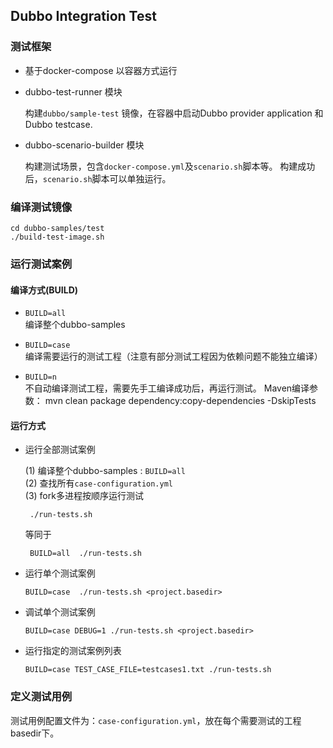 

## Dubbo Integration Test

### 测试框架

* 基于docker-compose 以容器方式运行

* dubbo-test-runner 模块
  
  构建`dubbo/sample-test` 镜像，在容器中启动Dubbo provider application 和 Dubbo testcase.

* dubbo-scenario-builder 模块

  构建测试场景，包含`docker-compose.yml`及`scenario.sh`脚本等。
  构建成功后，`scenario.sh`脚本可以单独运行。
  
### 编译测试镜像

```
cd dubbo-samples/test
./build-test-image.sh
```

### 运行测试案例

#### 编译方式(BUILD)

* `BUILD=all`  
  编译整个dubbo-samples
  
* `BUILD=case`  
  编译需要运行的测试工程（注意有部分测试工程因为依赖问题不能独立编译）

* `BUILD=n`  
  不自动编译测试工程，需要先手工编译成功后，再运行测试。
  Maven编译参数： mvn clean package dependency:copy-dependencies -DskipTests

#### 运行方式

* 运行全部测试案例

  (1) 编译整个dubbo-samples : `BUILD=all`   
  (2) 查找所有`case-configuration.yml`  
  (3) fork多进程按顺序运行测试  
 
  ```
   ./run-tests.sh
  ```
   等同于
  ```
   BUILD=all  ./run-tests.sh
  ```
  
* 运行单个测试案例

  `BUILD=case  ./run-tests.sh <project.basedir>`
  
* 调试单个测试案例

  ```
  BUILD=case DEBUG=1 ./run-tests.sh <project.basedir>
  ```

* 运行指定的测试案例列表

  ```
  BUILD=case TEST_CASE_FILE=testcases1.txt ./run-tests.sh
  ```
  
### 定义测试用例

 测试用例配置文件为：`case-configuration.yml`，放在每个需要测试的工程basedir下。 
 
 
